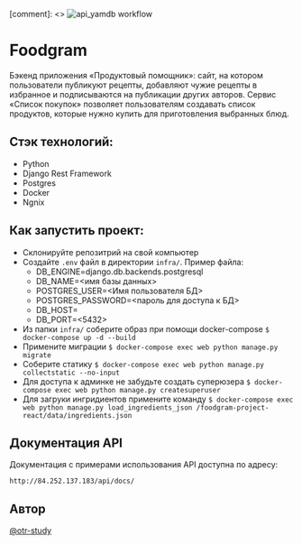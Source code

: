[comment]: <> ![api_yamdb workflow](https://github.com/otr-study/yamdb_final/actions/workflows/yamdb_workflow.yml/badge.svg)
# Foodgram
Бэкенд приложения «Продуктовый помощник»: сайт, на котором пользователи публикуют рецепты, добавляют чужие рецепты в избранное и подписываются на публикации других авторов. Сервис «Список покупок» позволяет пользователям создавать список продуктов, которые нужно купить для приготовления выбранных блюд. 

## Стэк технологий:
- Python
- Django Rest Framework
- Postgres
- Docker
- Ngnix

## Как запустить проект:

- Склонируйте репозитрий на свой компьютер
- Создайте `.env` файл в директории `infra/`. Пример файла:
    - DB_ENGINE=django.db.backends.postgresql
    - DB_NAME=<имя базы данных>
    - POSTGRES_USER=<Имя пользователя БД>
    - POSTGRES_PASSWORD=<пароль для доступа к БД>
    - DB_HOST=<db>
    - DB_PORT=<5432>
- Из папки `infra/` соберите образ при помощи docker-compose
`$ docker-compose up -d --build`
- Примените миграции
`$ docker-compose exec web python manage.py migrate`
- Соберите статику
`$ docker-compose exec web python manage.py collectstatic --no-input`
- Для доступа к админке не забудьте создать суперюзера
`$ docker-compose exec web python manage.py createsuperuser`
- Для загруки ингридиентов примените команду
`$ docker-compose exec web python manage.py load_ingredients_json /foodgram-project-react/data/ingredients.json`

## Документация API

Документация c примерами использования API доступна по адресу: 
```
http://84.252.137.183/api/docs/
```

## Автор
[@otr-study](https://github.com/otr-study)